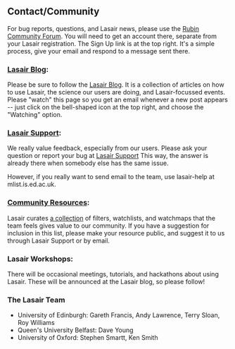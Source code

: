 ## Contact/Community

For bug reports, questions, and Lasair news, please use the 
[Rubin Community Forum](https://community.lsst.org/).
You will need to get an account there, separate from your Lasair registration. 
The Sign Up link is at the top right.
It's a simple process, give your email and respond to a message sent there.

### [Lasair Blog](https://community.lsst.org/c/sci/lasair-blog/67):
Please be sure to follow the [Lasair Blog](https://community.lsst.org/c/sci/lasair-blog/67).
It is a collection of articles on how to use Lasair, the science our users are doing,
and Lasair-focussed events.
Please "watch" this page so you get an email whenever a new post appears --
just click on the bell-shaped icon at the top right, and choose the "Watching" option.

### [Lasair Support](https://community.lsst.org/c/support/support-lasair/55):
We really value feedback, especially from our users. 
Please ask your question or report your bug at
[Lasair Support](https://community.lsst.org/c/support/support-lasair/55) 
This way, the answer is already there when somebody else has the same issue.

However, if you really want to send email to the team, use lasair-help at mlist.is.ed.ac.uk.

### [Community Resources]({%lasairurl%}/comres/):
Lasair curates [a collection]({%lasairurl%}/comres/) of filters, watchlists, and watchmaps 
that the team feels gives value to our community. If you have a suggestion for inclusion 
in this list, please make your resource public, and suggest it to us through Lasair Support 
or by email.

### Lasair Workshops:
There will be occasional meetings, tutorials, and hackathons about using Lasair. 
These will be announced at the Lasair blog, so please follow!

### The Lasair Team
* University of Edinburgh: Gareth Francis, Andy Lawrence, Terry Sloan, Roy Williams
* Queen's University Belfast: Dave Young
* University of Oxford: Stephen Smartt, Ken Smith

